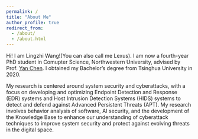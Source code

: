 ```yaml
---
permalink: /
title: "About Me"
author_profile: true
redirect_from: 
  - /about/
  - /about.html
---
```


Hi! I am Lingzhi Wang!(You can also call me Lexus). I am now a fourth-year PhD student in Comupter Science, Northwestern University, advised by Prof. [Yan Chen](https://users.cs.northwestern.edu/~ychen/). I obtained my Bachelor’s degree from Tsinghua University in 2020.

My research is centered around system security and cyberattacks, with a focus on developing and optimizing Endpoint Detection and Response (EDR) systems and Host Intrusion Detection Systems (HIDS) systems to detect and defend against Advanced Persistent Threats (APT). My research involves behavior analysis of software, AI security, and the development of the Knowledge Base to enhance our understanding of cyberattack techniques to improve system security and protect against evolving threats in the digital space.